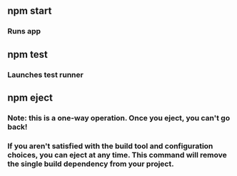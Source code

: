 ## npm start

### Runs app

## npm test

### Launches test runner

## npm eject

### Note: this is a one-way operation. Once you eject, you can't go back!

### If you aren't satisfied with the build tool and configuration choices, you can eject at any time. This command will remove the single build dependency from your project.

